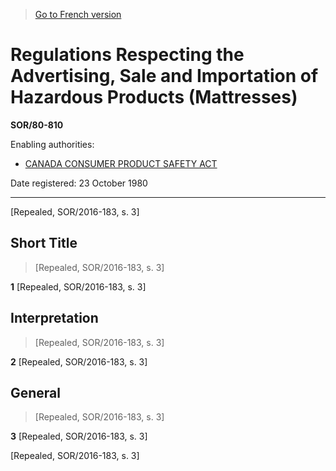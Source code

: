 > [Go to French version](/fr/Règlements/Décrets,%20ordonnances%20et%20règlements%20statutaires/80/810.md)

# Regulations Respecting the Advertising, Sale and Importation of Hazardous Products (Mattresses)

**SOR/80-810**

Enabling authorities: 
- [CANADA CONSUMER PRODUCT SAFETY ACT](/en/Acts/Statutes%20of%20Canada/2010/c.%2021.md)

Date registered: 23 October 1980

----------


[Repealed, SOR/2016-183, s. 3]



## Short Title
> [Repealed, SOR/2016-183, s. 3]



**1** [Repealed, SOR/2016-183, s. 3]




## Interpretation
> [Repealed, SOR/2016-183, s. 3]



**2** [Repealed, SOR/2016-183, s. 3]




## General
> [Repealed, SOR/2016-183, s. 3]



**3** [Repealed, SOR/2016-183, s. 3]


[Repealed, SOR/2016-183, s. 3]


